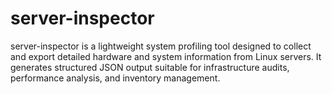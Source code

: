 # server-inspector
server-inspector is a lightweight system profiling tool designed to collect and export detailed hardware and system information from Linux servers. It generates structured JSON output suitable for infrastructure audits, performance analysis, and inventory management.
